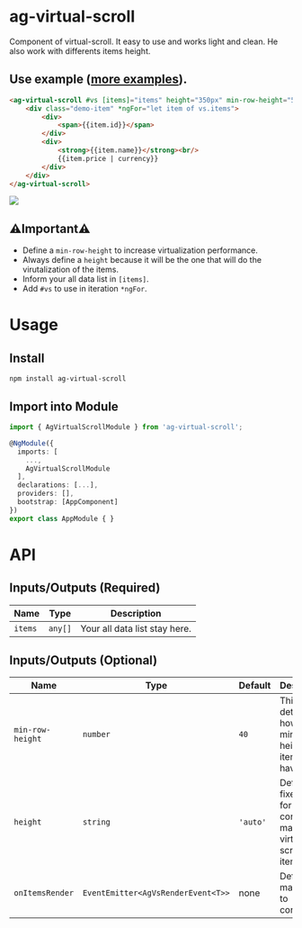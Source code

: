 # ag-virtual-scroll

Component of virtual-scroll. It easy to use and works light and clean.
He also work with differents items height.

## Use example ([more examples](https://ericferreira1992.github.io/ag-virtual-scroll)).

```html
<ag-virtual-scroll #vs [items]="items" height="350px" min-row-height="50" class="box-border">
    <div class="demo-item" *ngFor="let item of vs.items">
        <div>
            <span>{{item.id}}</span>
        </div>
        <div>
            <strong>{{item.name}}</strong><br/>
            {{item.price | currency}}
        </div>
    </div>
</ag-virtual-scroll>
```
![](demo.gif)

## ⚠️Important⚠️
- Define a ``min-row-height`` to increase virtualization performance.
- Always define a ``height`` because it will be the one that will do the virutalization of the items.
- Inform your all data list in ``[items]``.
- Add ``#vs`` to use in iteration ``*ngFor``.

# Usage

## Install
`npm install ag-virtual-scroll`

## Import into Module
```typescript
import { AgVirtualScrollModule } from 'ag-virtual-scroll';

@NgModule({
  imports: [
    ...,
    AgVirtualScrollModule
  ],
  declarations: [...],
  providers: [],
  bootstrap: [AppComponent]
})
export class AppModule { }
```

# API

## Inputs/Outputs (Required)
Name		                | Type          | Description
----                    	| ----          | ----
`items`		                | `any[]`       | Your all data list stay here.

## Inputs/Outputs (Optional)
Name		        		| Type      	                        | Default		            | Description
----            			| ----      	                        | ----			            | ----
`min-row-height`   			| `number`  	                        | `40`		                | This determine how minimm height each item will have.
`height`     				| `string`		                        | `'auto'`  	            | Define a fixed height for container to make a virtual-scroll of items.
`onItemsRender`  			| `EventEmitter<AgVsRenderEvent<T>>`	| none		                | Define a max width to container.



